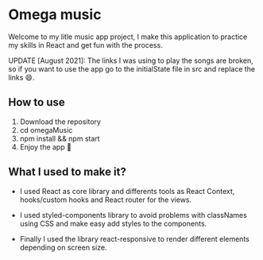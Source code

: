 # Omega music

Welcome to my litle music app project, I make this application to practice my skills in React and get fun with the process.

UPDATE [August 2021]: The links I was using to play the songs are broken, so if you want to use the app go to the initialState file in src and replace the links 😄.

## How to use

1. Download the repository
2. cd omegaMusic
3. npm install && npm start
4. Enjoy the app 💙

## What I used to make it?

- I used React as core library and differents tools as React Context, hooks/custom hooks and React router for the views.

- I used styled-components library to avoid problems with classNames using CSS and make easy add styles to the components.

- Finally I used the library react-responsive to render different elements depending on screen size.
